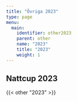 ```yaml
---
title: "Övriga 2023"
type: page
menu:
  main:
    identifier: other2023
    parent: other
    name: "2023"
    title: "2023"
    weight: 1
---
```


## Nattcup 2023
{{< other "2023" >}}
